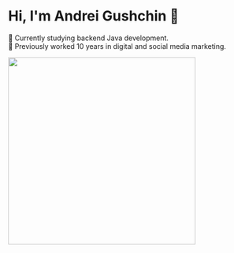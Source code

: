 # Hi, I'm Andrei Gushchin 👋

🚀 Currently studying backend Java development.  
🎯 Previously worked 10 years in digital and social media marketing.

<img src="https://leetcard.jacoblin.cool/AndreiGushchin?theme=light&font=Roboto%20Flex&ext=activity" width="380">
